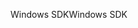 <span data-ttu-id="32b1d-101">Windows SDK</span><span class="sxs-lookup"><span data-stu-id="32b1d-101">Windows SDK</span></span>